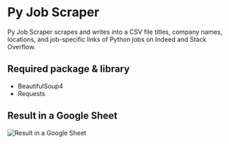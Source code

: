 # Py Job Scraper

Py Job Scraper scrapes and writes into a CSV file titles, company names, locations, and job-specific links of Python jobs on Indeed and Stack Overflow.

## Required package & library
- BeautifulSoup4
- Requests

## Result in a Google Sheet

![Result in a Google Sheet]()